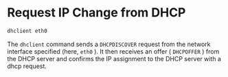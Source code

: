 # Request IP Change from DHCP

```bash
dhclient eth0
```

The `dhclient` command sends a `DHCPDISCOVER` request from the network interface specified (here, `eth0` ). It then receives an offer ( `DHCPOFFER` ) from the DHCP server and confirms the IP assignment to the DHCP server with a dhcp request.
